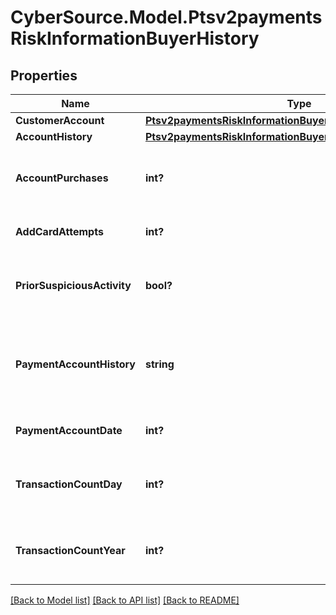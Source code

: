 # CyberSource.Model.Ptsv2paymentsRiskInformationBuyerHistory
## Properties

Name | Type | Description | Notes
------------ | ------------- | ------------- | -------------
**CustomerAccount** | [**Ptsv2paymentsRiskInformationBuyerHistoryCustomerAccount**](Ptsv2paymentsRiskInformationBuyerHistoryCustomerAccount.md) |  | [optional] 
**AccountHistory** | [**Ptsv2paymentsRiskInformationBuyerHistoryAccountHistory**](Ptsv2paymentsRiskInformationBuyerHistoryAccountHistory.md) |  | [optional] 
**AccountPurchases** | **int?** | Number of purchases with this cardholder account during the previous six months. Recommended for Discover ProtectBuy.  | [optional] 
**AddCardAttempts** | **int?** | Number of add card attempts in the last 24 hours. Recommended for Discover ProtectBuy.  | [optional] 
**PriorSuspiciousActivity** | **bool?** | Indicates whether the merchant experienced suspicious activity (including previous fraud) on the account. Recommended for Discover ProtectBuy.  | [optional] 
**PaymentAccountHistory** | **string** | This only applies for NEW_ACCOUNT and EXISTING_ACCOUNT in creationHistory. Possible values are: - PAYMENT_ACCOUNT_EXISTS - PAYMENT_ACCOUNT_ADDED_NOW  | [optional] 
**PaymentAccountDate** | **int?** | Date applicable only for PAYMENT_ACCOUNT_EXISTS in paymentAccountHistory  | [optional] 
**TransactionCountDay** | **int?** | Number of transaction (successful or abandoned) for this cardholder account within the last 24 hours. Recommended for Discover ProtectBuy.  | [optional] 
**TransactionCountYear** | **int?** | Number of transaction (successful or abandoned) for this cardholder account within the last year. Recommended for Discover ProtectBuy.  | [optional] 

[[Back to Model list]](../README.md#documentation-for-models) [[Back to API list]](../README.md#documentation-for-api-endpoints) [[Back to README]](../README.md)

